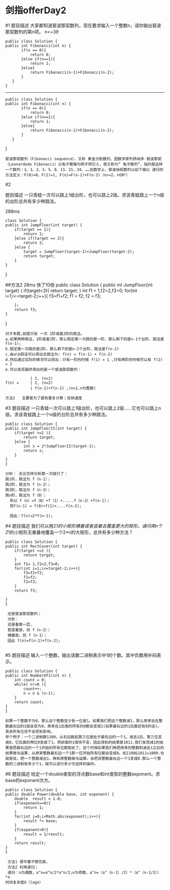 ﻿# 剑指offerDay2
#1
题目描述
大家都知道斐波那契数列，现在要求输入一个整数n，请你输出斐波那契数列的第n项。
n<=39

    public class Solution {
    public int Fibonacci(int n) {
           if(n == 0){
               return 0;
           }else if(n==1){
               return 1;
           }else{
               return Fibonacci(n-1)+Fibonacci(n-2);
           }
       }
    } 


----------


    public class Solution {
    public int Fibonacci(int n) {
           if(n == 0){
               return 0;
           }else if(n==1){
               return 1;
           }else{
               return Fibonacci(n-1)+Fibonacci(n-2);
           }
       }

}


```
斐波那契数列（Fibonacci sequence），又称 黄金分割数列、因数学家列昂纳多·斐波那契（Leonardoda Fibonacci）以兔子繁殖为例子而引入，故又称为“ 兔子数列”，指的是这样一个数列：1、1、2、3、5、8、13、21、34、……在数学上，斐波纳契数列以如下被以 递归的方法定义：F(0)=0，F(1)=1, F(n)=F(n-1)+F(n-2)（n>=2，n∈N*）
```

#2

题目描述
一只青蛙一次可以跳上1级台阶，也可以跳上2级。求该青蛙跳上一个n级的台阶总共有多少种跳法。

288ms
    
    class Solution {
    public int JumpFloor(int target) {
        if(target == 1){
            return 1;
        }else if(target == 2){
            return 2;
        }else {
            target = JumpFloor(target-1)+JumpFloor(target-2);
            return target;
        }
    }
}

##方法2    28ms  快了10倍
    public class Solution {
    public int JumpFloor(int target) {
          if(target<3){
              return target;
          }
        int f1 = 1,f2=2,f3=0;
        for(int i=1;i<=target-2;i++){
            f3=f1+f2;
            f1 = f2;
            f2 = f3;
            
        };
        return f3;
    }
}



```
对于本题,前提只有 一次 1阶或者2阶的跳法。
a.如果两种跳法，1阶或者2阶，那么假定第一次跳的是一阶，那么剩下的是n-1个台阶，跳法是f(n-1);
b.假定第一次跳的是2阶，那么剩下的是n-2个台阶，跳法是f(n-2)
c.由a\b假设可以得出总跳法为: f(n) = f(n-1) + f(n-2) 
d.然后通过实际的情况可以得出：只有一阶的时候 f(1) = 1 ,只有两阶的时候可以有 f(2) = 2
e.可以发现最终得出的是一个斐波那契数列：
        
           | 1, (n=1)
f(n) =     | 2, (n=2)
           | f(n-1)+f(n-2) ,(n>2,n为整数)

方法2   主要是为了避免重复计算；加快速度

```

#3
题目描述
一只青蛙一次可以跳上1级台阶，也可以跳上2级……它也可以跳上n级。求该青蛙跳上一个n级的台阶总共有多少种跳法。

    public class Solution {
    public int JumpFloorII(int target) {
        if(target <=2 ){
            return target;
        }else {
            int s = 2*JumpFloorII(target-1);
            return s;
        }
    }
    }
    
```
分析： 无论怎样分析第一次就行了：
跳1阶，跳法为 f（n-1）；
跳2阶，跳法为 f（n-2）；
跳3阶，跳法为 f（n-3）；
跳n阶，跳法为 f（0）；
  所以 f（n）=f（0）+f（1）+.....f（n-2）+f(n-1)；
  而f(n-1) = f(0)+f(1)+....f(n-2);
  
  因此：f(n)=2*f(n-1);

```

#4
题目描述
我们可以用2*1的小矩形横着或者竖着去覆盖更大的矩形。请问用n个2*1的小矩形无重叠地覆盖一个2*n的大矩形，总共有多少种方法？

    public class Solution {
    public int RectCover(int target) {
        if(target <=2 ){
            return target;
        }
        int f1= 1,f2=2,f3=0;
        for(int i=1;i<=target-2;i++){
            f3=f1+f2;
            f1=f2;
            f2=f3;
        }
        return f3;
        
    }
    }
    
```
 还是斐波那契数列；
 分析：
 还是看第一层，
 若竖着放，则 f（n-2）；
 横着放，则 f（n-1）；
 因此 f(n)=f(n-1)+f(n-2);
 
```

#5
题目描述
输入一个整数，输出该数二进制表示中1的个数。其中负数用补码表示。

    public class Solution {
    public int NumberOf1(int n) {
        int count = 0;
        while( n!=0 ){
            count++;
            n = n & (n-1);
        }
        return count;
    }
    }
    
```
如果一个整数不为0，那么这个整数至少有一位是1。如果我们把这个整数减1，那么原来处在整数最右边的1就会变为0，原来在1后面的所有的0都会变成1(如果最右边的1后面还有0的话)。其余所有位将不会受到影响。
举个例子：一个二进制数1100，从右边数起第三位是处于最右边的一个1。减去1后，第三位变成0，它后面的两位0变成了1，而前面的1保持不变，因此得到的结果是1011.我们发现减1的结果是把最右边的一个1开始的所有位都取反了。这个时候如果我们再把原来的整数和减去1之后的结果做与运算，从原来整数最右边一个1那一位开始所有位都会变成0。如1100&1011=1000.也就是说，把一个整数减去1，再和原整数做与运算，会把该整数最右边一个1变成0.那么一个整数的二进制有多少个1，就可以进行多少次这样的操作。
```

#6
题目描述
给定一个double类型的浮点数base和int类型的整数exponent。求base的exponent次方。

    public class Solution {
    public double Power(double base, int exponent) {
        double  result = 1.0;
        if(exponent==0){
            return 1;
        }
        for(int i=0;i<Math.abs(exponent);i++){
            result *= base;
        }
        if(exponent<0){
            result = 1/result;
        }
        return result;
    }
    }


```
 方法1 很平庸不够完美，
 方法2 利用递归；
 递归：n为偶数，a^n=a^n/2*a^n/2;n为奇数，a^n=（a^（n-1）/2）*（a^（n-1/2））*a
时间复杂度O（logn）
```